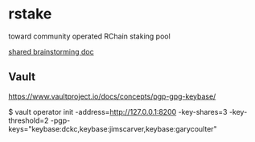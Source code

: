 # rstake
toward community operated RChain staking pool

[shared brainstorming doc](https://docs.google.com/document/d/1stYOvtQIkIARIjLv9cJC4zXbcQXl8tEC38E5yIzgW5g/edit)

## Vault

https://www.vaultproject.io/docs/concepts/pgp-gpg-keybase/

$ vault operator init -address=http://127.0.0.1:8200 -key-shares=3 -key-threshold=2 -pgp-keys="keybase:dckc,keybase:jimscarver,keybase:garycoulter"
